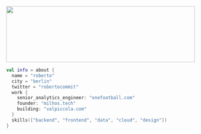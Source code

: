 <img src="https://github.com/robimalco/robimalco/blob/master/32765410_10215885653635191_5883101474547826688_o.jpg" width="100%" height="150">

```kotlin
val info = about {
  name = "roberto"
  city = "berlin"
  twitter = "robertocommit"
  work {
    senior_analytics_engineer: "onefootball.com"
    founder: "milhos.tech"
    building: "valpiccola.com"
  }
  skills(["backend", "frontend", "data", "cloud", "design"])
}
```

